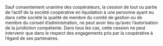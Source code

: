 Sauf consentement unanime des coopérateurs, la cession de tout ou partie de l’actif de la société coopérative en liquidation à une personne ayant eu dans cette société la qualité de membre du comité de gestion ou de membre du conseil d’administration, ne peut avoir lieu qu’avec l’autorisation de la juridiction compétente.
Dans tous les cas, cette cession ne peut intervenir que dans le respect des engagements pris par la coopérative à l’égard de ses partenaires.